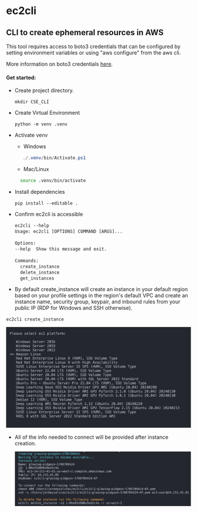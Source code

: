 # ec2cli

## CLI to create ephemeral resources in AWS

This tool requires access to boto3 credentials that can be configured by setting environment variables or using "aws configure" from the aws cli.

More information on boto3 credentials [here](https://boto3.amazonaws.com/v1/documentation/api/latest/guide/credentials.html).

#### Get started:
- Create project directory.
 
  ```
  mkdir CSE_CLI
  ```
- Create Virtual Environment
  ```
  python -m venv .venv
  ```
- Activate venv
  - Windows
  ```powershell
     ./.venv/bin/Activate.ps1
  ```
  - Mac/Linux
  ```zsh
    source .venv/bin/activate
  ```
- Install dependencies
  ```
  pip install --editable .
  ```
- Confirm ec2cli is accessible
  ```
  ec2cli --help
  Usage: ec2cli [OPTIONS] COMMAND [ARGS]...

  Options:
  --help  Show this message and exit.

  Commands:
    create_instance
    delete_instance
    get_instances
  ```
- By default create_instance will create an instance in your default region based on your profile settings in the region's default VPC and create an instance name, security group, keypair, and inbound rules from your public IP (RDP for Windows and SSH otherwise).
```
ec2cli create_instance
```
  ![Alt text](image.png)
- All of the info needed to connect will be provided after instance creation.

  ![Alt text](image-1.png)